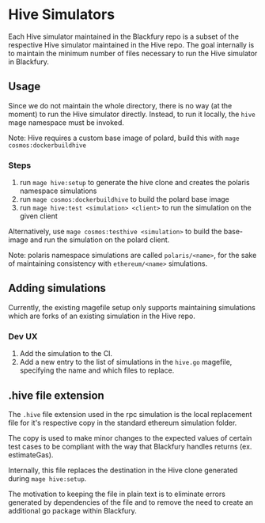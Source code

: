 # Hive Simulators

Each Hive simulator maintained in the Blackfury repo is a subset of the respective Hive simulator maintained in the Hive repo. The goal internally is to maintain the minimum number of files necessary to run the Hive simulator in Blackfury.

## Usage

Since we do not maintain the whole directory, there is no way (at the moment) to run the Hive simulator directly. Instead, to run it locally, the `hive` mage namespace must be invoked.

Note: Hive requires a custom base image of polard, build this with `mage cosmos:dockerbuildhive`

### Steps
1. run `mage hive:setup` to generate the hive clone and creates the polaris namespace simulations
2. run `mage cosmos:dockerbuildhive` to build the polard base image
3. run `mage hive:test <simulation> <client>` to run the simulation on the given client

Alternatively, use `mage cosmos:testhive <simulation>` to build the base-image and run the simulation on the polard client.

Note: polaris namespace simulations are called `polaris/<name>`, for the sake of maintaining consistency with `ethereum/<name>` simulations.

## Adding simulations

Currently, the existing magefile setup only supports maintaining simulations which are forks of an existing simulation in the Hive repo.

### Dev UX
1. Add the simulation to the CI.
2. Add a new entry to the list of simulations in the `hive.go` magefile, specifying the name and which files to replace.


## .hive file extension

The `.hive` file extension used in the rpc simulation is the local replacement file for it's respective copy in the standard ethereum simulation folder.

The copy is used to make minor changes to the expected values of certain test cases to be compliant with the way that Blackfury handles returns (ex. estimateGas).

Internally, this file replaces the destination in the Hive clone generated during `mage hive:setup`.

The motivation to keeping the file in plain text is to eliminate errors generated by dependencies of the file and to remove the need to create an additional go package within Blackfury.